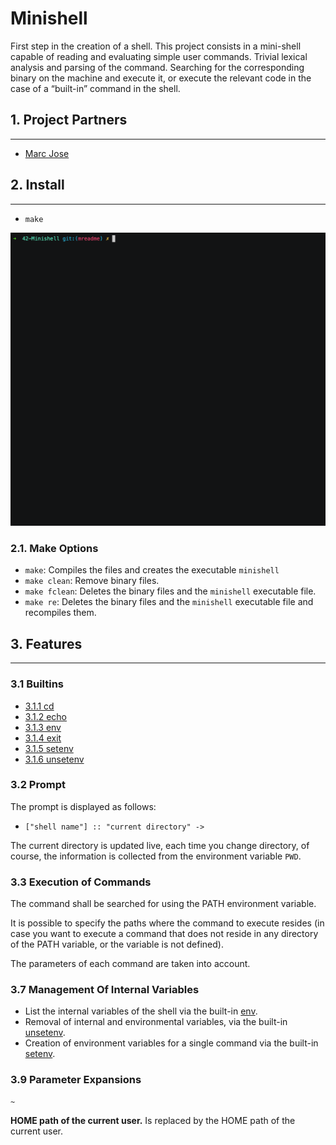 # Minishell

First step in the creation of a shell. This project consists in a mini-shell capable of reading and evaluating simple user commands. Trivial lexical analysis and parsing of the command. Searching for the corresponding binary on the machine and execute it, or execute the relevant code in the case of a “built-in” command in the shell.

## 1. Project Partners

------

- [Marc Jose](https://github.com/mjose-portfolio)

## 2. Install
------

- `make`

![alt text](README_resources/make.gif)

### 2.1. Make Options

- `make`: Compiles the files and creates the executable `minishell`
- `make clean`: Remove binary files.
- `make fclean`: Deletes the binary files and the `minishell` executable file.
- `make re`: Deletes the binary files and the `minishell` executable file and recompiles them.

## 3. Features
------
### 3.1 Builtins

- [3.1.1 cd](./builtins#311-cd)
- [3.1.2 echo](./builtins#312-echo)
- [3.1.3 env](./builtins#313-env)
- [3.1.4 exit](./builtins#314-exit--n-)
- [3.1.5 setenv](./builtins#315-setenv)
- [3.1.6 unsetenv](./builtins#316-unsetenv)

### 3.2 Prompt

The prompt is displayed as follows:

- `["shell name"] :: "current directory" ->`

The current directory is updated live, each time you change directory, of course, the information is collected from the environment variable `PWD`.

### 3.3 Execution of Commands

The command shall be searched for using the PATH environment variable.

It is possible to specify the paths where the command to execute resides (in case you want to execute a command that does not reside in any directory of the PATH variable, or the variable is not defined).

The parameters of each command are taken into account.

### 3.7 Management Of Internal Variables

- List the internal variables of the shell via the built-in [env](./builtins#313-env).
- Removal of internal and environmental variables, via the built-in [unsetenv](./builtins#316-unsetenv).
- Creation of environment variables for a single command via the built-in [setenv](./builtins#316-setenv).

### 3.9 Parameter Expansions

```
~
```

**HOME path of the current user.** Is replaced by the HOME path of the current user.

